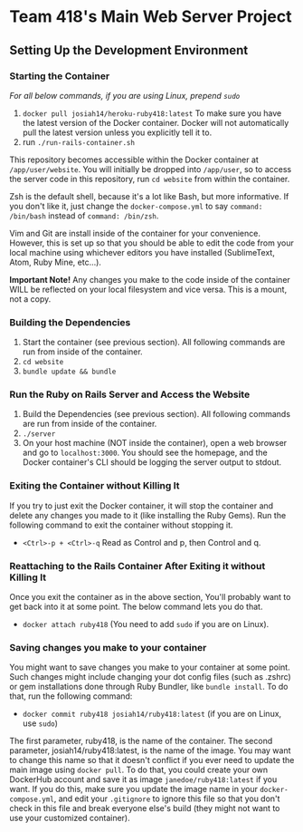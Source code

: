 # Team 418's Main Web Server Project

## Setting Up the Development Environment

### Starting the Container

*For all below commands, if you are using Linux, prepend `sudo`*

1. `docker pull josiah14/heroku-ruby418:latest` To make sure you have the latest version of the Docker container.  Docker will not automatically pull the latest version unless you explicitly tell it to.
2. run `./run-rails-container.sh`

This repository becomes accessible within the Docker container at `/app/user/website`.  You will initially be dropped into `/app/user`, so to access the server code in this repository, run `cd website` from within the container.

Zsh is the default shell, because it's a lot like Bash, but more informative.  If you don't like it, just change the `docker-compose.yml` to say `command: /bin/bash` instead of `command: /bin/zsh`.

Vim and Git are install inside of the container for your convenience.  However, this is set up so that you should be able to edit the code from your local machine using whichever editors you have installed (SublimeText, Atom, Ruby Mine, etc...).

**Important Note!** Any changes you make to the code inside of the container WILL be reflected on your local filesystem and vice versa.  This is a mount, not a copy.

### Building the Dependencies

1. Start the container (see previous section).  All following commands are run from inside of the container.
2. `cd website`
3. `bundle update && bundle`

### Run the Ruby on Rails Server and Access the Website

1. Build the Dependencies (see previous section).  All following commands are run from inside of the container.
2. `./server`
3. On your host machine (NOT inside the container), open a web browser and go to `localhost:3000`.  You should see the homepage, and the Docker container's CLI should be logging the server output to stdout.

### Exiting the Container without Killing It

If you try to just exit the Docker container, it will stop the container and delete any changes you made to it (like installing the Ruby Gems).  Run the following command to exit the container without stopping it.

- `<Ctrl>-p + <Ctrl>-q` Read as Control and p, then Control and q.

### Reattaching to the Rails Container After Exiting it without Killing It

Once you exit the container as in the above section, You'll probably want to get back into it at some point.  The below command lets you do that.

- `docker attach ruby418` (You need to add `sudo` if you are on Linux).

### Saving changes you make to your container

You might want to save changes you make to your container at some point.  Such changes might include changing your dot config files (such as .zshrc) or gem installations done through Ruby Bundler, like `bundle install`.  To do that, run the following command:

- `docker commit ruby418 josiah14/ruby418:latest` (if you are on Linux, use `sudo`)

The first parameter, ruby418, is the name of the container.  The second parameter, josiah14/ruby418:latest, is the name of the image.  You may want to change this name so that it doesn't conflict if you ever need to update the main image using `docker pull`.  To do that, you could create your own DockerHub account and save it as image `janedoe/ruby418:latest` if you want.  If you do this, make sure you update the image name in your `docker-compose.yml`, and edit your `.gitignore` to ignore this file so that you don't check in this file and break everyone else's build (they might not want to use your customized container).


